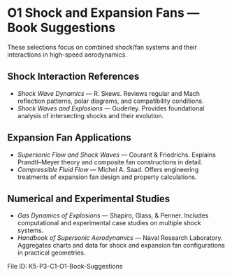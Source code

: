 # O1 Shock and Expansion Fans — Book Suggestions

These selections focus on combined shock/fan systems and their interactions in high-speed aerodynamics.

## Shock Interaction References
- *Shock Wave Dynamics* — R. Skews. Reviews regular and Mach reflection patterns, polar diagrams, and compatibility conditions.
- *Shock Waves and Explosions* — Guderley. Provides foundational analysis of intersecting shocks and their evolution.

## Expansion Fan Applications
- *Supersonic Flow and Shock Waves* — Courant & Friedrichs. Explains Prandtl–Meyer theory and composite fan constructions in detail.
- *Compressible Fluid Flow* — Michel A. Saad. Offers engineering treatments of expansion fan design and property calculations.

## Numerical and Experimental Studies
- *Gas Dynamics of Explosions* — Shapiro, Glass, & Penner. Includes computational and experimental case studies on multiple shock systems.
- *Handbook of Supersonic Aerodynamics* — Naval Research Laboratory. Aggregates charts and data for shock and expansion fan configurations in practical geometries.

File ID: K5-P3-C1-O1-Book-Suggestions
